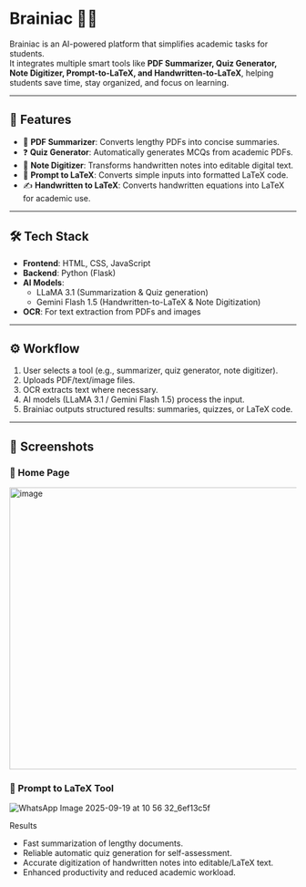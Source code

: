 # Brainiac 🧠✨

Brainiac is an AI-powered platform that simplifies academic tasks for students.  
It integrates multiple smart tools like **PDF Summarizer, Quiz Generator, Note Digitizer, Prompt-to-LaTeX, and Handwritten-to-LaTeX**, helping students save time, stay organized, and focus on learning.

---

## 🚀 Features
- 📑 **PDF Summarizer**: Converts lengthy PDFs into concise summaries.  
- ❓ **Quiz Generator**: Automatically generates MCQs from academic PDFs.  
- 📝 **Note Digitizer**: Transforms handwritten notes into editable digital text.  
- 🔢 **Prompt to LaTeX**: Converts simple inputs into formatted LaTeX code.  
- ✍️ **Handwritten to LaTeX**: Converts handwritten equations into LaTeX for academic use.  

---

## 🛠️ Tech Stack
- **Frontend**: HTML, CSS, JavaScript  
- **Backend**: Python (Flask)  
- **AI Models**:  
  - LLaMA 3.1 (Summarization & Quiz generation)  
  - Gemini Flash 1.5 (Handwritten-to-LaTeX & Note Digitization)  
- **OCR**: For text extraction from PDFs and images  

---

## ⚙️ Workflow
1. User selects a tool (e.g., summarizer, quiz generator, note digitizer).  
2. Uploads PDF/text/image files.  
3. OCR extracts text where necessary.  
4. AI models (LLaMA 3.1 / Gemini Flash 1.5) process the input.  
5. Brainiac outputs structured results: summaries, quizzes, or LaTeX code.  

---

## 📸 Screenshots

### 🔹 Home Page  
<img width="1029" height="495" alt="image" src="https://github.com/user-attachments/assets/a4b3ad25-4125-489c-ae4e-6c59a2d9d6fc" />

### 🔹 Prompt to LaTeX Tool  
![WhatsApp Image 2025-09-19 at 10 56 32_6ef13c5f](https://github.com/user-attachments/assets/257f3469-54df-4772-a668-b6b395b81e0c)


Results
- Fast summarization of lengthy documents.  
- Reliable automatic quiz generation for self-assessment.  
- Accurate digitization of handwritten notes into editable/LaTeX text.  
- Enhanced productivity and reduced academic workload.  

